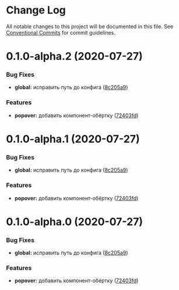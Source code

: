 # Change Log

All notable changes to this project will be documented in this file.
See [Conventional Commits](https://conventionalcommits.org) for commit guidelines.

# 0.1.0-alpha.2 (2020-07-27)


### Bug Fixes

* **global:** исправить путь до конфига ([8c205a9](https://github.com/gpn-prototypes/vega-ui/commit/8c205a90a43211baf4691d485e7b98e8b06e8af9))


### Features

* **popover:** добавить компонент-обёртку ([72403fd](https://github.com/gpn-prototypes/vega-ui/commit/72403fd3b1ffdd2d39348507c599e9d5b10e3043))





# 0.1.0-alpha.1 (2020-07-27)


### Bug Fixes

* **global:** исправить путь до конфига ([8c205a9](https://github.com/gpn-prototypes/vega-ui/commit/8c205a90a43211baf4691d485e7b98e8b06e8af9))


### Features

* **popover:** добавить компонент-обёртку ([72403fd](https://github.com/gpn-prototypes/vega-ui/commit/72403fd3b1ffdd2d39348507c599e9d5b10e3043))





# 0.1.0-alpha.0 (2020-07-27)


### Bug Fixes

* **global:** исправить путь до конфига ([8c205a9](https://github.com/gpn-prototypes/vega-ui/commit/8c205a90a43211baf4691d485e7b98e8b06e8af9))


### Features

* **popover:** добавить компонент-обёртку ([72403fd](https://github.com/gpn-prototypes/vega-ui/commit/72403fd3b1ffdd2d39348507c599e9d5b10e3043))
